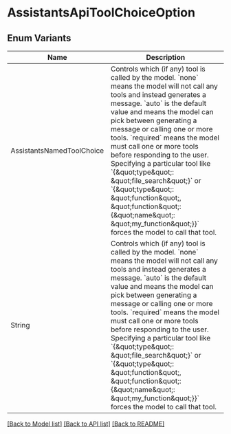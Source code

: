 # AssistantsApiToolChoiceOption

## Enum Variants

| Name | Description |
|---- | -----|
| AssistantsNamedToolChoice | Controls which (if any) tool is called by the model. &#x60;none&#x60; means the model will not call any tools and instead generates a message. &#x60;auto&#x60; is the default value and means the model can pick between generating a message or calling one or more tools. &#x60;required&#x60; means the model must call one or more tools before responding to the user. Specifying a particular tool like &#x60;{\&quot;type\&quot;: \&quot;file_search\&quot;}&#x60; or &#x60;{\&quot;type\&quot;: \&quot;function\&quot;, \&quot;function\&quot;: {\&quot;name\&quot;: \&quot;my_function\&quot;}}&#x60; forces the model to call that tool.  |
| String | Controls which (if any) tool is called by the model. &#x60;none&#x60; means the model will not call any tools and instead generates a message. &#x60;auto&#x60; is the default value and means the model can pick between generating a message or calling one or more tools. &#x60;required&#x60; means the model must call one or more tools before responding to the user. Specifying a particular tool like &#x60;{\&quot;type\&quot;: \&quot;file_search\&quot;}&#x60; or &#x60;{\&quot;type\&quot;: \&quot;function\&quot;, \&quot;function\&quot;: {\&quot;name\&quot;: \&quot;my_function\&quot;}}&#x60; forces the model to call that tool.  |

[[Back to Model list]](../README.md#documentation-for-models) [[Back to API list]](../README.md#documentation-for-api-endpoints) [[Back to README]](../README.md)


